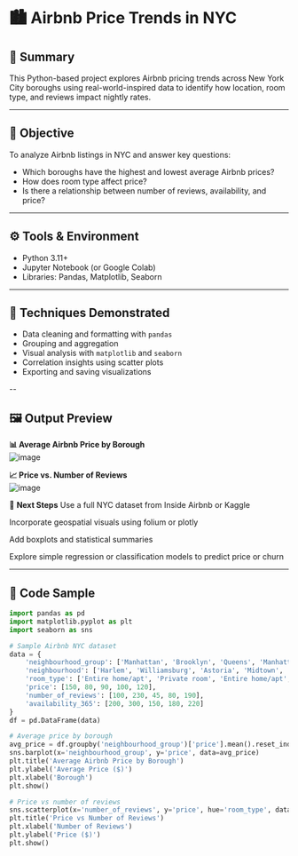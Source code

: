 # 🏙️ Airbnb Price Trends in NYC

## 📌 Summary
This Python-based project explores Airbnb pricing trends across New York City boroughs using real-world-inspired data to identify how location, room type, and reviews impact nightly rates.

---

## 🎯 Objective
To analyze Airbnb listings in NYC and answer key questions:
- Which boroughs have the highest and lowest average Airbnb prices?
- How does room type affect price?
- Is there a relationship between number of reviews, availability, and price?

---

## ⚙️ Tools & Environment
- Python 3.11+
- Jupyter Notebook (or Google Colab)
- Libraries: Pandas, Matplotlib, Seaborn

---

## 🧠 Techniques Demonstrated
- Data cleaning and formatting with `pandas`
- Grouping and aggregation
- Visual analysis with `matplotlib` and `seaborn`
- Correlation insights using scatter plots
- Exporting and saving visualizations

--

## 🖼️ Output Preview

**📊 Average Airbnb Price by Borough**  
![image](https://github.com/user-attachments/assets/b3ef5e24-1d34-479d-b61b-dd95755a524d)


**📈 Price vs. Number of Reviews**  
![image](https://github.com/user-attachments/assets/08eab8e2-7a13-4a4e-8597-a4bc6a34c1a4)


🔄 **Next Steps**
Use a full NYC dataset from Inside Airbnb or Kaggle

Incorporate geospatial visuals using folium or plotly

Add boxplots and statistical summaries

Explore simple regression or classification models to predict price or churn

---

## 🧾 Code Sample
```python
import pandas as pd
import matplotlib.pyplot as plt
import seaborn as sns

# Sample Airbnb NYC dataset
data = {
    'neighbourhood_group': ['Manhattan', 'Brooklyn', 'Queens', 'Manhattan', 'Brooklyn'],
    'neighbourhood': ['Harlem', 'Williamsburg', 'Astoria', 'Midtown', 'Bushwick'],
    'room_type': ['Entire home/apt', 'Private room', 'Entire home/apt', 'Private room', 'Entire home/apt'],
    'price': [150, 80, 90, 100, 120],
    'number_of_reviews': [100, 230, 45, 80, 190],
    'availability_365': [200, 300, 150, 180, 220]
}
df = pd.DataFrame(data)

# Average price by borough
avg_price = df.groupby('neighbourhood_group')['price'].mean().reset_index()
sns.barplot(x='neighbourhood_group', y='price', data=avg_price)
plt.title('Average Airbnb Price by Borough')
plt.ylabel('Average Price ($)')
plt.xlabel('Borough')
plt.show()

# Price vs number of reviews
sns.scatterplot(x='number_of_reviews', y='price', hue='room_type', data=df)
plt.title('Price vs Number of Reviews')
plt.xlabel('Number of Reviews')
plt.ylabel('Price ($)')
plt.show()




